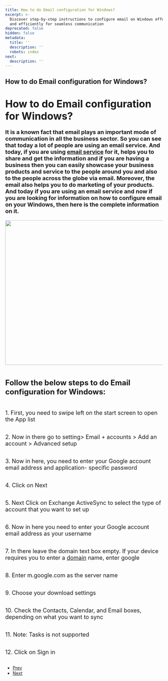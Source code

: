 ```yaml
---
title: How to do Email configuration for Windows?
excerpt: >-
  Discover step-by-step instructions to configure email on Windows effortlessly
  and efficiently for seamless communication
deprecated: false
hidden: false
metadata:
  title: ''
  description: ''
  robots: index
next:
  description: ''
---
```

<div class="page-header">
<h2 itemprop="headline">
How to do Email configuration for Windows? </h2>
</div>
<dl class="article-info muted">
<dt class="article-info-term">
</dt>
</dl>
<div itemprop="articleBody">
<h1 dir="ltr"><span style="font-size: large;"><span style="font-size: xx-large;"><strong>How to do Email configuration for Windows?</strong></span><br class="kix-line-break" /><br class="kix-line-break" />It is a known fact that email plays an important mode of communication in all the business sector. So you can see that today a lot of people are using an email service. And today, if you are using <a href="https://www.hostingraja.in/email/email-solutions/">email service</a> for it, helps you to share and get the information and if you are having a business then you can easily showcase your business products and service to the people around you and also to the people across the globe via email. Moreover, the email also helps you to do marketing of your products. And today if you are using an email service and now if you are looking for information on how to configure email on your Windows, then here is the complete information on it.</span></h1>
<p><span style="font-size: large;"> </span></p>
<p dir="ltr"><span style="font-size: large;"><img style="display: block; margin-left: auto; margin-right: auto;" src="https://image.hostingraja.in/images/helphostingraja/email-config.webp" width="658" height="461" border="0" /><br class="kix-line-break" /><br class="kix-line-break" /><span style="font-size: x-large;"><strong>Follow the below steps to do Email configuration for Windows:</strong> </span><br/><br class="kix-line-break" /><br class="kix-line-break" />1. First, you need to swipe left on the start screen to open the App list <br class="kix-line-break" /><br class="kix-line-break" /></span></p>
<p dir="ltr"><span style="font-size: large;">2. Now in there go to setting&gt; Email + accounts &gt; Add an account &gt; Advanced setup<br class="kix-line-break" /><br class="kix-line-break" /></span></p>
<p dir="ltr"><span style="font-size: large;">3. Now in here, you need to enter your Google account email address and application- specific password<br class="kix-line-break" /><br class="kix-line-break" /></span></p>
<p dir="ltr"><span style="font-size: large;">4. Click on Next<br class="kix-line-break" /><br class="kix-line-break" /></span></p>
<p dir="ltr"><span style="font-size: large;">5. Next Click on Exchange ActiveSync to select the type of account that you want to set up<br class="kix-line-break" /><br class="kix-line-break" /></span></p>
<p dir="ltr"><span style="font-size: large;">6. Now in here you need to enter your Google account email address as your username<br class="kix-line-break" /><br class="kix-line-break" /></span></p>
<p dir="ltr"><span style="font-size: large;">7. In there leave the domain text box empty. If your device requires you to enter a <a href="https://www.hostingraja.in/domains/">domain</a> name, enter google<br class="kix-line-break" /><br class="kix-line-break" /></span></p>
<p dir="ltr"><span style="font-size: large;">8. Enter m.google.com as the server name<br class="kix-line-break" /><br class="kix-line-break" /></span></p>
<p dir="ltr"><span style="font-size: large;">9. Choose your download settings<br class="kix-line-break" /><br class="kix-line-break" /></span></p>
<p dir="ltr"><span style="font-size: large;">10. Check the Contacts, Calendar, and Email boxes, depending on what you want to sync<br class="kix-line-break" /><br class="kix-line-break" /></span></p>
<p dir="ltr"><span style="font-size: large;">11. Note: Tasks is not supported<br class="kix-line-break" /><br class="kix-line-break" /></span></p>
<p dir="ltr"><span style="font-size: large;">12. Click on Sign in</span><br class="kix-line-break" /><br class="kix-line-break" /></p> </div>
<ul class="pager pagenav">
<li class="previous">
<a class="hasTooltip" title="How to add Email Signature in Android?" aria-label="Previous article: How to add Email Signature in Android?" href="/docs/how-to-add-email-signature-in-android" rel="prev">
<span class="icon-chevron-left" aria-hidden="true"></span> <span aria-hidden="true">Prev</span> </a>
</li>
<li class="next">
<a class="hasTooltip" title="How to set Email configuration For iPhone?" aria-label="Next article: How to set Email configuration For iPhone?" href="/docs/how-to-set-email-configuration-for-iphone" rel="next">
<span aria-hidden="true">Next</span> <span class="icon-chevron-right" aria-hidden="true"></span> </a>
</li>
</ul>
</div>